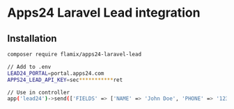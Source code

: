 # Apps24 Laravel Lead integration

## Installation

```bash
composer require flamix/apps24-laravel-lead

// Add to .env
LEAD24_PORTAL=portal.apps24.com
APPS24_LEAD_API_KEY=sec***********ret

// Use in controller
app('lead24')->send(['FIELDS' => ['NAME' => 'John Doe', 'PHONE' => '123456789', 'EMAIL' => 'john.doe@gmail.com']]]);
```
